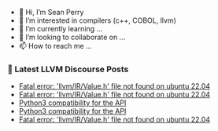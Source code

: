 - 👋 Hi, I’m Sean Perry
- 👀 I’m interested in compilers (c++, COBOL, llvm)
- 🌱 I’m currently learning ...
- 💞️ I’m looking to collaborate on ...
- 📫 How to reach me ...

<!---
s66perry/s66perry is a ✨ special ✨ repository because its `README.md` (this file) appears on your GitHub profile.
You can click the Preview link to take a look at your changes.
--->
### 📕 Latest LLVM Discourse Posts

<!-- DISCOURSE-LLVM:START -->
- [Fatal error: &#39;llvm/IR/Value.h&#39; file not found on ubuntu 22.04](https://discourse.llvm.org/t/fatal-error-llvm-ir-value-h-file-not-found-on-ubuntu-22-04/64895#post_9)
- [Fatal error: &#39;llvm/IR/Value.h&#39; file not found on ubuntu 22.04](https://discourse.llvm.org/t/fatal-error-llvm-ir-value-h-file-not-found-on-ubuntu-22-04/64895#post_8)
- [Python3 compatibility for the API](https://discourse.llvm.org/t/python3-compatibility-for-the-api/42307#post_12)
- [Python3 compatibility for the API](https://discourse.llvm.org/t/python3-compatibility-for-the-api/42307#post_11)
- [Fatal error: &#39;llvm/IR/Value.h&#39; file not found on ubuntu 22.04](https://discourse.llvm.org/t/fatal-error-llvm-ir-value-h-file-not-found-on-ubuntu-22-04/64895#post_7)
<!-- DISCOURSE-LLVM:END -->
